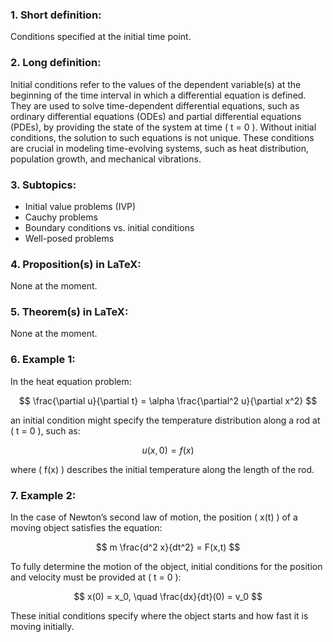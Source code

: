 ### 1. Short definition:
Conditions specified at the initial time point.

### 2. Long definition:
Initial conditions refer to the values of the dependent variable(s) at the beginning of the time interval in which a differential equation is defined. They are used to solve time-dependent differential equations, such as ordinary differential equations (ODEs) and partial differential equations (PDEs), by providing the state of the system at time \( t = 0 \). Without initial conditions, the solution to such equations is not unique. These conditions are crucial in modeling time-evolving systems, such as heat distribution, population growth, and mechanical vibrations.

### 3. Subtopics:
- Initial value problems (IVP)
- Cauchy problems
- Boundary conditions vs. initial conditions
- Well-posed problems

### 4. Proposition(s) in LaTeX:
None at the moment.

### 5. Theorem(s) in LaTeX:
None at the moment.

### 6. Example 1:
In the heat equation problem:

$$
\frac{\partial u}{\partial t} = \alpha \frac{\partial^2 u}{\partial x^2}
$$

an initial condition might specify the temperature distribution along a rod at \( t = 0 \), such as:

$$
u(x, 0) = f(x)
$$

where \( f(x) \) describes the initial temperature along the length of the rod.

### 7. Example 2:
In the case of Newton’s second law of motion, the position \( x(t) \) of a moving object satisfies the equation:

$$
m \frac{d^2 x}{dt^2} = F(x,t)
$$

To fully determine the motion of the object, initial conditions for the position and velocity must be provided at \( t = 0 \):

$$
x(0) = x_0, \quad \frac{dx}{dt}(0) = v_0
$$

These initial conditions specify where the object starts and how fast it is moving initially.